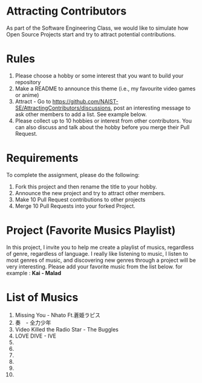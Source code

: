 # Attracting Contributors
As part of the Software Engineering Class, we would like to simulate how Open Source Projects start and try to attract potential contributions.

# Rules

1. Please choose a hobby or some interest that you want to build your repository
2. Make a README to announce this theme (i.e., my favourite video games or anime)
3. Attract - Go to https://github.com/NAIST-SE/AttractingContributors/discussions, post an interesting message to ask other members to add a list. See example below.
4. Please collect up to 10 hobbies or interest from other contributors. You can also discuss and talk about the hobby before you merge their Pull Request.

# Requirements
To complete the assignment, please do the following:
1. Fork this project and then rename the title to your hobby. 
2. Announce the new project and try to attract other members.
3. Make 10 Pull Request contributions to other projects
4. Merge 10 Pull Requests into your forked Project.

# Project (Favorite Musics Playlist)
In this project, I invite you to help me create a playlist of musics, regardless of genre, regardless of language. I really like listening to music, I listen to most genres of music, and discovering new genres through a project will be very interesting. Please add your favorite music from the list below. for example :
**Kai - Malad**


# List of Musics

1) Missing You - Nhato Ft.蒼姫ラピス
2) 奏　- 全力少年
3) Video Killed the Radio Star - The Buggles
4) LOVE DIVE - IVE
5)
6)
7)
8)
9)
10)
